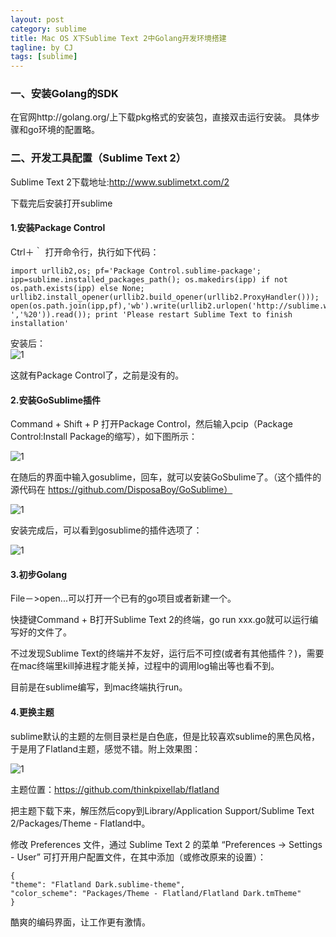 ```yaml
---
layout: post
category: sublime
title: Mac OS X下Sublime Text 2中Golang开发环境搭建
tagline: by CJ
tags: [sublime]
---
```


### 一、安装Golang的SDK
在官网http://golang.org/上下载pkg格式的安装包，直接双击运行安装。
具体步骤和go环境的配置略。

### 二、开发工具配置（Sublime Text 2）
Sublime Text 2下载地址:http://www.sublimetxt.com/2

下载完后安装打开sublime

<!--more-->

#### 1.安装Package Control
Ctrl＋｀ 打开命令行，执行如下代码：  

	import urllib2,os; pf='Package Control.sublime-package'; ipp=sublime.installed_packages_path(); os.makedirs(ipp) if not os.path.exists(ipp) else None; urllib2.install_opener(urllib2.build_opener(urllib2.ProxyHandler())); open(os.path.join(ipp,pf),'wb').write(urllib2.urlopen('http://sublime.wbond.net/'+pf.replace(' ','%20')).read()); print 'Please restart Sublime Text to finish installation'

安装后：  
![1](http://charlescj.github.io/assets/themes/Snail/img/sublime/sublime1.png)  

这就有Package Control了，之前是没有的。

#### 2.安装GoSublime插件
Command + Shift + P 打开Package Control，然后输入pcip（Package Control:Install Package的缩写），如下图所示：  

![1](http://charlescj.github.io/assets/themes/Snail/img/sublime/sublime2.png)  

在随后的界面中输入gosublime，回车，就可以安装GoSbulime了。（这个插件的源代码在 https://github.com/DisposaBoy/GoSublime）  

![1](http://charlescj.github.io/assets/themes/Snail/img/sublime/sublime3.png)  

安装完成后，可以看到gosublime的插件选项了：  

![1](http://charlescj.github.io/assets/themes/Snail/img/sublime/sublime4.png)

#### 3.初步Golang
File－>open...可以打开一个已有的go项目或者新建一个。  

快捷键Command + B打开Sublime Text 2的终端，go run xxx.go就可以运行编写好的文件了。  

不过发现Sublime Text的终端并不友好，运行后不可控(或者有其他插件？)，需要在mac终端里kill掉进程才能关掉，过程中的调用log输出等也看不到。  

目前是在sublime编写，到mac终端执行run。  

#### 4.更换主题
sublime默认的主题的左侧目录栏是白色底，但是比较喜欢sublime的黑色风格，于是用了Flatland主题，感觉不错。附上效果图：  

![1](http://charlescj.github.io/assets/themes/Snail/img/sublime/sublime5.png)  


主题位置：https://github.com/thinkpixellab/flatland  

把主题下载下来，解压然后copy到Library/Application Support/Sublime Text 2/Packages/Theme - Flatland中。  

修改 Preferences 文件，通过 Sublime Text 2 的菜单 “Preferences -> Settings - User” 可打开用户配置文件，在其中添加（或修改原来的设置）：  

	{
	"theme": "Flatland Dark.sublime-theme",
	"color_scheme": "Packages/Theme - Flatland/Flatland Dark.tmTheme"
	}
	
酷爽的编码界面，让工作更有激情。

